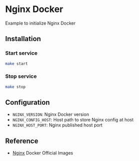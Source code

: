 # Nginx Docker

Example to initialize Nginx Docker

## Installation

### Start service

```bash
make start
```

### Stop service

```bash
make stop
```

## Configuration

- `NGINX_VERSION`: Nginx Docker version
- `NGINX_CONFIG_HOST`: Host path to store Nginx config at host
- `NGINX_HOST_PORT`: Nginx published host port

## Reference

- [Nginx] Docker Official Images

[//]: # (These are reference links used in the body of this note and get stripped out when the markdown processor does its job. There is no need to format nicely because it shouldn't be seen. Thanks SO - http://stackoverflow.com/questions/4823468/store-comments-in-markdown-syntax)

  [Nginx]: https://hub.docker.com/_/nginx
